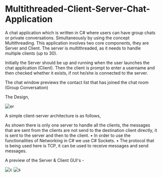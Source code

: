 # Multithreaded-Client-Server-Chat-Application

A chat application which is written in C# where users can have group chats or private conversations. Simultaneously by using the concept Multithreading.
This application involves two core components, they are Server and Client. The server is multithreaded, as it needs to handle multiple clients (up to 30).

Initially the Server should be up and running when the user launches the chat application (Client). Then the client is prompt to enter a username and then checked whether it exists, if not he/she is connected to the server.

The chat window previews the contact list that has joined the chat room (Group Conversation) 

The Design,

![er](https://user-images.githubusercontent.com/22576836/27065856-89c47d74-501d-11e7-9013-d8996a4bc12c.png)

A simple client-server architecture is as follows,

As shown there is only one server to handle all the clients, the messages that are sent from the clients are not send to the destination client directly, it is sent to the server and then to the client.
•	In order to use the functionalities of Networking in C# we use C# Sockets.
•	The protocol that is being used here is TCP, it can be used to receive messages and send messages. 


A preview of the Server & Client GUI's - 

![c](https://user-images.githubusercontent.com/22576836/27064887-558ca7c6-5017-11e7-8b94-675c1a29e3e8.png)
![s](https://user-images.githubusercontent.com/22576836/27064888-558f4b16-5017-11e7-9866-3bafcd40c537.png)
